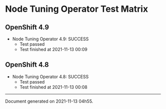 
Node Tuning Operator Test Matrix
================================

OpenShift 4.9
-------------


* Node Tuning Operator 4.9: SUCCESS
  - Test passed
  - Test finished at 2021-11-13 00:09

OpenShift 4.8
-------------


* Node Tuning Operator 4.8: SUCCESS
  - Test passed
  - Test finished at 2021-11-13 00:08


---
Document generated on 2021-11-13 04h55.
